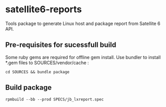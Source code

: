 # satellite6-reports

Tools package to generate Linux host and package report from Satellite 6 API.

## Pre-requisites for sucessfull build

Some ruby gems are required for offline gem install. Use bundler to install \*.gem files to SOURCES/vendor/cache :

```
cd SOURCES && bundle package
```

## Build package

`rpmbuild --bb --prod SPECS/jb_lxreport.spec`
